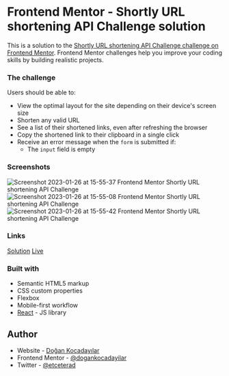 # Frontend Mentor - Shortly URL shortening API Challenge solution

This is a solution to the [Shortly URL shortening API Challenge challenge on Frontend Mentor](https://www.frontendmentor.io/challenges/url-shortening-api-landing-page-2ce3ob-G). Frontend Mentor challenges help you improve your coding skills by building realistic projects.

### The challenge

Users should be able to:

- View the optimal layout for the site depending on their device's screen size
- Shorten any valid URL
- See a list of their shortened links, even after refreshing the browser
- Copy the shortened link to their clipboard in a single click
- Receive an error message when the `form` is submitted if:
  - The `input` field is empty

### Screenshots

![Screenshot 2023-01-26 at 15-55-37 Frontend Mentor Shortly URL shortening API Challenge](https://user-images.githubusercontent.com/75983262/214841523-97a3d463-daa3-45f5-8d8e-89550d07fa7d.png)
![Screenshot 2023-01-26 at 15-55-08 Frontend Mentor Shortly URL shortening API Challenge](https://user-images.githubusercontent.com/75983262/214841531-bda13bca-2434-45db-b02f-675143ff1fdb.png)
![Screenshot 2023-01-26 at 15-55-42 Frontend Mentor Shortly URL shortening API Challenge](https://user-images.githubusercontent.com/75983262/214841534-86467f4b-52a9-48f5-9804-1d58a8d61c7d.png)

### Links

[Solution](https://github.com/dogankocadayilar/url-shortening-api-landing-page)
[Live](https://dogankocadayilar.github.io/url-shortening-api-landing-page/)

### Built with

- Semantic HTML5 markup
- CSS custom properties
- Flexbox
- Mobile-first workflow
- [React](https://reactjs.org/) - JS library

## Author

- Website - [Doğan Kocadayılar](https://github.com/dogankocadayilar)
- Frontend Mentor - [@dogankocadayilar](https://www.frontendmentor.io/profile/dogankocadayilar)
- Twitter - [@etceterad](https://www.twitter.com/etceterad)
